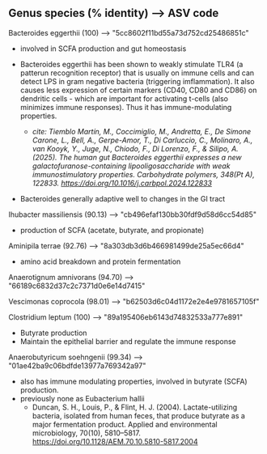 ##  Genus species (% identity)  --> ASV code

Bacteroides eggerthii (100) --> "5cc8602f11bd55a73d752cd25486851c"
  - involved in SCFA production and gut homeostasis

- Bacteroides eggerthii has been shown to weakly stimulate TLR4 (a patterun recognition receptor) that is usually on immune cells and can detect LPS in gram negative bacteria (triggering imflammation). It also causes less expression of certain markers (CD40, CD80 and CD86) on dendritic cells - which are important for activating t-cells (also minimizes immune responses). Thus it has immune-modulating properties.
    - *cite: Tiemblo Martín, M., Coccimiglio, M., Andretta, E., De Simone Carone, L., Bell, A., Gerpe-Amor, T., Di Carluccio, C., Molinaro, A., van Kooyk, Y., Juge, N., Chiodo, F., Di Lorenzo, F., & Silipo, A. (2025). The human gut Bacteroides eggerthii expresses a new galactofuranose-containing lipooligosaccharide with weak immunostimulatory properties. Carbohydrate polymers, 348(Pt A), 122833. https://doi.org/10.1016/j.carbpol.2024.122833*
 
- Bacteroides generally adaptive well to changes in the GI tract



Ihubacter massiliensis (90.13) --> "cb496efaf130bb30fdf9d58d6cc54d85"
  - production of SCFA (acetate, butyrate, and propionate)

Aminipila terrae (92.76) --> "8a303db3d6b466981499de25a5ec66d4"
  - amino acid breakdown and protein fermentation

Anaerotignum amnivorans (94.70) --> "66189c6832d37c2c7371d0e6e14d7415"


Vescimonas coprocola (98.01) --> "b62503d6c04d1172e2e4e9781657105f"


Clostridium leptum (100) --> "89a195406eb6143d74832533a777e891"
  - Butyrate production
  - Maintain the epithelial barrier and regulate the immune response

Anaerobutyricum soehngenii (99.34) --> "01ae42ba9c06bdfde13977a769342a97"

- also has immune modulating properties, involved in butyrate (SCFA) production.
- previously none as Eubacterium hallii
    - Duncan, S. H., Louis, P., & Flint, H. J. (2004). Lactate-utilizing bacteria, isolated from human feces, that produce butyrate as a major fermentation product. Applied and environmental microbiology, 70(10), 5810–5817. https://doi.org/10.1128/AEM.70.10.5810-5817.2004

